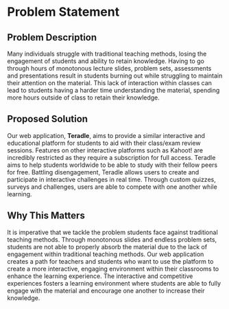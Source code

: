 # Problem Statement

## Problem Description

Many individuals struggle with traditional teaching methods, losing the engagement of students and ability to retain knowledge. Having to go through hours of monotonous lecture slides, problem sets, assessments and presentations result in students burning out while struggling to maintain their attention on the material. This lack of interaction within classes can lead to students having a harder time understanding the material, spending more hours outside of class to retain their knowledge. 

## Proposed Solution

Our web application, **Teradle**, aims to provide a similar interactive and educational platform for students to aid with their class/exam review sessions. Features on other interactive platforms such as Kahoot! are incredibly restricted as they require a subscription for full access. Teradle aims to help students worldwide to be able to study with their fellow peers for free. Battling disengagement, Teradle allows users to create and participate in interactive challenges in real time. Through custom quizzes, surveys and challenges, users are able to compete with one another while learning. 

## Why This Matters

It is imperative that we tackle the problem students face against traditional
teaching methods. Through monotonous slides and endless problem sets, students
are not able to properly absorb the material due to the lack of engagement within
traditional teaching methods. Our web application creates a path for teachers and
students who want to use the platform to create a more interactive, engaging environment 
within their classrooms to enhance the learning experience. The interactive and 
competitive experiences fosters a learning environment where students are able to
fully engage with the material and encourage one another to increase their knowledge. 